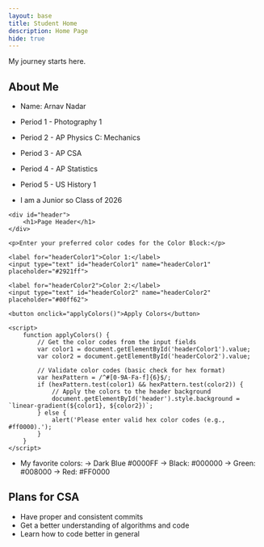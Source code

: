 ```yaml
---
layout: base
title: Student Home 
description: Home Page
hide: true
---
```


My journey starts here.

<style>
.page-header {
  color: $header-heading-color;
  text-align: center;
  background-color: $header-bg-color;
  background-image: conic-gradient(from 215deg, $header-bg-color, $header-bg-color-secondary) !important;
</style>
## About Me
- <p> Name: Arnav Nadar</p> 
- <p> Period 1 - Photography 1
- <p> Period 2 - AP Physics C: Mechanics
- <p> Period 3 - AP CSA
- <p> Period 4 - AP Statistics 
- <p> Period 5 - US History 1
- <p>I am a Junior so Class of 2026</p>



<!DOCTYPE html>
<html lang="en">
<head>
    <meta charset="UTF-8">
    <meta name="viewport" content="width=device-width, initial-scale=1.0">
    <title>Change Header Color</title>
    <style>
        #header {
            padding: 20px;
            text-align: center;
            color: white;
            background: #2921ff; /* Default header color */
            transition: background 0.3s ease; /* Smooth transition for color change */
        }
    </style>
</head>
<body>

    <div id="header">
        <h1>Page Header</h1>
    </div>

    <p>Enter your preferred color codes for the Color Block:</p>
    
    <label for="headerColor1">Color 1:</label>
    <input type="text" id="headerColor1" name="headerColor1" placeholder="#2921ff">

    <label for="headerColor2">Color 2:</label>
    <input type="text" id="headerColor2" name="headerColor2" placeholder="#00ff62">

    <button onclick="applyColors()">Apply Colors</button>

    <script>
        function applyColors() {
            // Get the color codes from the input fields
            var color1 = document.getElementById('headerColor1').value;
            var color2 = document.getElementById('headerColor2').value;
            
            // Validate color codes (basic check for hex format)
            var hexPattern = /^#[0-9A-Fa-f]{6}$/;
            if (hexPattern.test(color1) && hexPattern.test(color2)) {
                // Apply the colors to the header background
                document.getElementById('header').style.background = `linear-gradient(${color1}, ${color2})`;
            } else {
                alert('Please enter valid hex color codes (e.g., #ff0000).');
            }
        }
    </script>

- My favorite colors: 
    -> Dark Blue #0000FF
    -> Black: #000000
    -> Green: #008000
    -> Red: #FF0000
</body>
</html>


<!-- <script>

  function updateGradient() {
    var color1 = document.getElementById('headerColorPicker1').value;
    var color2 = document.getElementById('headerColorPicker2').value;
    var gradient = `conic-gradient(from 215deg, ${color1}, ${color2})`;
    document.querySelector('.page-header').style.setProperty('background-image', gradient);
  }

  document.getElementById('headerColorPicker1').addEventListener('input', updateGradient);
  document.getElementById('headerColorPicker2').addEventListener('input', updateGradient);
</script> -->

## Plans for CSA

  - Have proper and consistent commits
  - Get a better understanding of algorithms and code
  - Learn how to code better in general 

